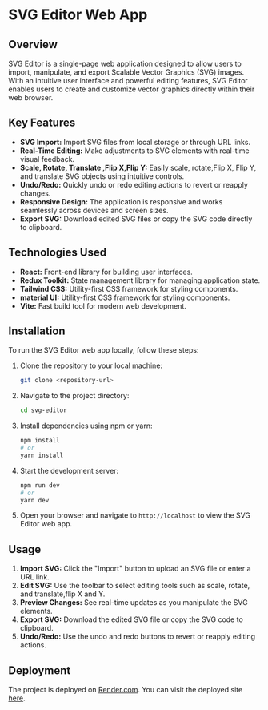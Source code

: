 # SVG Editor Web App

## Overview

SVG Editor is a single-page web application designed to allow users to import, manipulate, and export Scalable Vector Graphics (SVG) images. With an intuitive user interface and powerful editing features, SVG Editor enables users to create and customize vector graphics directly within their web browser.

## Key Features

- **SVG Import:** Import SVG files from local storage or through URL links.
- **Real-Time Editing:** Make adjustments to SVG elements with real-time visual feedback.
- **Scale, Rotate, Translate ,Flip X,Flip Y:** Easily scale, rotate,Flip X, Flip Y, and translate SVG objects using intuitive controls.
- **Undo/Redo:** Quickly undo or redo editing actions to revert or reapply changes.
- **Responsive Design:** The application is responsive and works seamlessly across devices and screen sizes.
- **Export SVG:** Download edited SVG files or copy the SVG code directly to clipboard.

## Technologies Used

- **React:** Front-end library for building user interfaces.
- **Redux Toolkit:** State management library for managing application state.
- **Tailwind CSS:** Utility-first CSS framework for styling components.
- **material UI:** Utility-first CSS framework for styling components.
- **Vite:** Fast build tool for modern web development.

## Installation

To run the SVG Editor web app locally, follow these steps:

1. Clone the repository to your local machine:

   ```bash
   git clone <repository-url>
   ```

2. Navigate to the project directory:

   ```bash
   cd svg-editor
   ```

3. Install dependencies using npm or yarn:

   ```bash
   npm install
   # or
   yarn install
   ```

4. Start the development server:

   ```bash
   npm run dev
   # or
   yarn dev
   ```

5. Open your browser and navigate to `http://localhost` to view the SVG Editor web app.

## Usage

1. **Import SVG:** Click the "Import" button to upload an SVG file or enter a URL link.
2. **Edit SVG:** Use the toolbar to select editing tools such as scale, rotate, and translate,flip X and Y.
3. **Preview Changes:** See real-time updates as you manipulate the SVG elements.
4. **Export SVG:** Download the edited SVG file or copy the SVG code to clipboard.
5. **Undo/Redo:** Use the undo and redo buttons to revert or reapply editing actions.


## Deployment
The project is deployed on [Render.com](https://svg-editor.onrender.com/). You can visit the deployed site [here](https://svg-editor.onrender.com/).



